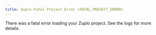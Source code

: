 ```yaml
---
title: Zuplo Fatal Project Error (FATAL_PROJECT_ERROR)
---
```


There was a fatal error loading your Zuplo project. See the logs for more
details.
